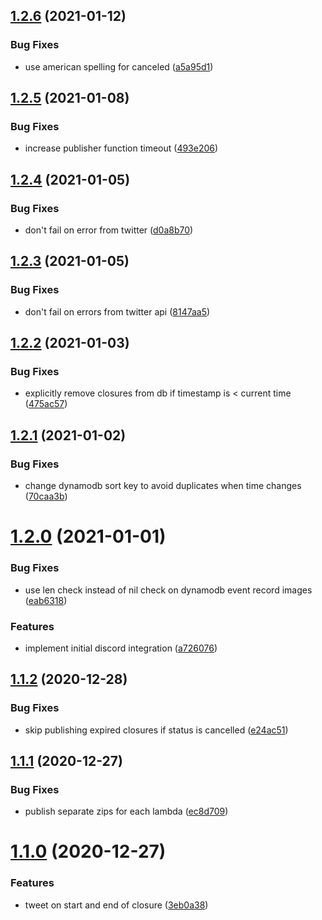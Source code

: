 ## [1.2.6](https://github.com/nickshine/boca-chica-bot/compare/v1.2.5...v1.2.6) (2021-01-12)


### Bug Fixes

* use american spelling for canceled ([a5a95d1](https://github.com/nickshine/boca-chica-bot/commit/a5a95d1c0ae4e9aca5a9ca3bf59299bc758a90de))

## [1.2.5](https://github.com/nickshine/boca-chica-bot/compare/v1.2.4...v1.2.5) (2021-01-08)


### Bug Fixes

* increase publisher function timeout ([493e206](https://github.com/nickshine/boca-chica-bot/commit/493e20688a20c42394b9b460125697c3e24cdb6d))

## [1.2.4](https://github.com/nickshine/boca-chica-bot/compare/v1.2.3...v1.2.4) (2021-01-05)


### Bug Fixes

* don't fail on error from twitter ([d0a8b70](https://github.com/nickshine/boca-chica-bot/commit/d0a8b70f30bffa2f8fe449968a73332340666192))

## [1.2.3](https://github.com/nickshine/boca-chica-bot/compare/v1.2.2...v1.2.3) (2021-01-05)


### Bug Fixes

* don't fail on errors from twitter api ([8147aa5](https://github.com/nickshine/boca-chica-bot/commit/8147aa584033551d60718e913562fcc46907cd8b))

## [1.2.2](https://github.com/nickshine/boca-chica-bot/compare/v1.2.1...v1.2.2) (2021-01-03)


### Bug Fixes

* explicitly remove closures from db if timestamp is < current time ([475ac57](https://github.com/nickshine/boca-chica-bot/commit/475ac577930b786c2558c114aa40b14df0c09174))

## [1.2.1](https://github.com/nickshine/boca-chica-bot/compare/v1.2.0...v1.2.1) (2021-01-02)


### Bug Fixes

* change dynamodb sort key to avoid duplicates when time changes ([70caa3b](https://github.com/nickshine/boca-chica-bot/commit/70caa3b6c8a8464b0310761c4d67c0338bc204ec))

# [1.2.0](https://github.com/nickshine/boca-chica-bot/compare/v1.1.2...v1.2.0) (2021-01-01)


### Bug Fixes

* use len check instead of nil check on dynamodb event record images ([eab6318](https://github.com/nickshine/boca-chica-bot/commit/eab631826c5dd7d62dcb566eb5b106a495933a73))


### Features

* implement initial discord integration ([a726076](https://github.com/nickshine/boca-chica-bot/commit/a72607664e1934f05c6cb4ac17927f58be8dec58))

## [1.1.2](https://github.com/nickshine/boca-chica-bot/compare/v1.1.1...v1.1.2) (2020-12-28)


### Bug Fixes

* skip publishing expired closures if status is cancelled ([e24ac51](https://github.com/nickshine/boca-chica-bot/commit/e24ac51b77c6e1dc93523dce0084b0a51dde8e4e))

## [1.1.1](https://github.com/nickshine/boca-chica-bot/compare/v1.1.0...v1.1.1) (2020-12-27)


### Bug Fixes

* publish separate zips for each lambda ([ec8d709](https://github.com/nickshine/boca-chica-bot/commit/ec8d709bd1c26f4718cbe576c8f562c39a048041))

# [1.1.0](https://github.com/nickshine/boca-chica-bot/compare/v1.0.0...v1.1.0) (2020-12-27)


### Features

* tweet on start and end of closure ([3eb0a38](https://github.com/nickshine/boca-chica-bot/commit/3eb0a385905842d6b2416655e816df9cf4765f8e))
